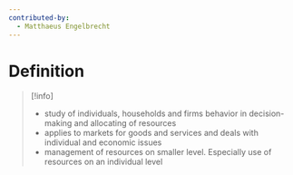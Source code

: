 ```yaml
---
contributed-by:
  - Matthaeus Engelbrecht
---
```

# Definition
>[!info]
> - study of individuals, households and firms behavior in decision-making and allocating of resources
> - applies to markets for goods and services and deals with individual and economic issues
> - management of resources on smaller level. Especially use of resources on an individual level

